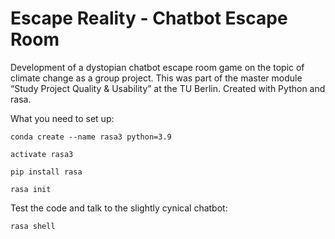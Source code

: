 # Escape Reality - Chatbot Escape Room

Development of a dystopian chatbot escape room game on the topic of climate change as a group project. This was part of the master module “Study Project Quality & Usability” at the TU Berlin.
Created with Python and rasa.

What you need to set up:
```
conda create --name rasa3 python=3.9
```
```
activate rasa3
```
```
pip install rasa
```
```
rasa init
```
Test the code and talk to the slightly cynical chatbot:
```
rasa shell
```


